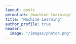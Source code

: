 ```yaml
---
layout: posts
permalink: /machine-learning/
title: "Machine Learning"
author_profile: true
header:
  image: "/images/photo4.png"
---
```

